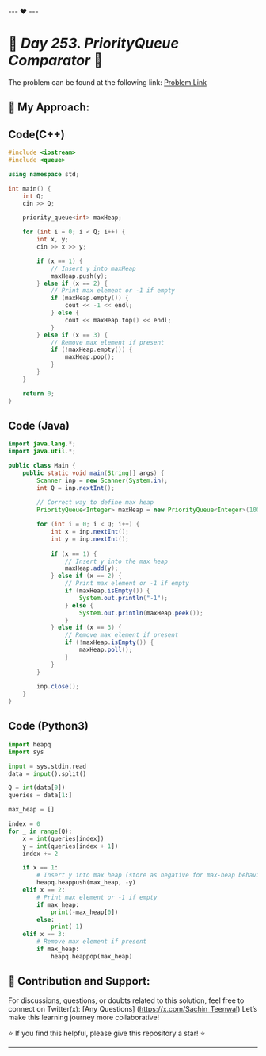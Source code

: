 --- ❤️ ---

# 🚀 _Day 253. PriorityQueue Comparator_ 🧠


The problem can be found at the following link: [Problem Link](https://www.interviewbit.com/problems/priorityqueue-comparator/)

## 🎯 **My Approach:**


## Code(C++)
```cpp
#include <iostream>
#include <queue>

using namespace std;

int main() {
    int Q;
    cin >> Q;

    priority_queue<int> maxHeap;

    for (int i = 0; i < Q; i++) {
        int x, y;
        cin >> x >> y;

        if (x == 1) {
            // Insert y into maxHeap
            maxHeap.push(y);
        } else if (x == 2) {
            // Print max element or -1 if empty
            if (maxHeap.empty()) {
                cout << -1 << endl;
            } else {
                cout << maxHeap.top() << endl;
            }
        } else if (x == 3) {
            // Remove max element if present
            if (!maxHeap.empty()) {
                maxHeap.pop();
            }
        }
    }

    return 0;
}

```

## Code (Java)

```java
import java.lang.*;
import java.util.*;

public class Main {
    public static void main(String[] args) {
        Scanner inp = new Scanner(System.in);
        int Q = inp.nextInt();
        
        // Correct way to define max heap
        PriorityQueue<Integer> maxHeap = new PriorityQueue<Integer>(100000, Collections.reverseOrder());

        for (int i = 0; i < Q; i++) {
            int x = inp.nextInt();
            int y = inp.nextInt();
            
            if (x == 1) {
                // Insert y into the max heap
                maxHeap.add(y);
            } else if (x == 2) {
                // Print max element or -1 if empty
                if (maxHeap.isEmpty()) {
                    System.out.println("-1");
                } else {
                    System.out.println(maxHeap.peek());
                }
            } else if (x == 3) {
                // Remove max element if present
                if (!maxHeap.isEmpty()) {
                    maxHeap.poll();
                }
            }
        }
        
        inp.close();
    }
}

```

## Code (Python3)

```python
import heapq
import sys

input = sys.stdin.read
data = input().split()

Q = int(data[0])
queries = data[1:]

max_heap = []

index = 0
for _ in range(Q):
    x = int(queries[index])
    y = int(queries[index + 1])
    index += 2

    if x == 1:
        # Insert y into max heap (store as negative for max-heap behavior)
        heapq.heappush(max_heap, -y)
    elif x == 2:
        # Print max element or -1 if empty
        if max_heap:
            print(-max_heap[0])
        else:
            print(-1)
    elif x == 3:
        # Remove max element if present
        if max_heap:
            heapq.heappop(max_heap)

```



## 🎯 **Contribution and Support:**

For discussions, questions, or doubts related to this solution, feel free to connect on Twitter(x): [Any Questions] (https://x.com/Sachin_Teenwal) Let’s make this learning journey more collaborative!

⭐ If you find this helpful, please give this repository a star! ⭐

---
